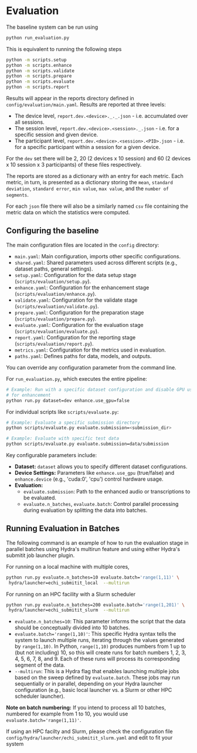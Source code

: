 # Evaluation

The baseline system can be run using

```bash
python run_evaluation.py
```

This is equivalent to running the following steps

```bash
python -m scripts.setup
python -m scripts.enhance
python -m scripts.validate
python -m scripts.prepare
python -m scripts.evaluate
python -m scripts.report
```

Results will appear in the reports directory defined in
`config/evaluation/main.yaml`. Results are reported at three levels:

- The device level, `report.dev.<device>._._.json` - i.e. accumulated over all
 sessions.
- The session level, `report.dev.<device>.<session>._.json` - i.e. for a specific
 session and given device.
- The participant level, `report.dev.<device>.<session>.<PID>.json` - i.e. for a
 specific participant within a session for a given device.

For the `dev` set there will be 2, 20 (2 devices x 10 session) and 60 (2 devices
 x 10 session x 3 participants) of these files respectively.

The reports are stored as a dictionary with an entry for each metric. Each metric,
in turn, is presented as a dictionary storing the `mean`, `standard deviation`,
`standard error`, `min value`, `max value`, and the `number of segments`.

For each `json` file there will also be a similarly named `csv` file containing
the metric data on which the statistics were computed.

## Configuring the baseline

The main configuration files are located in the `config` directory:

- `main.yaml`: Main configuration, imports other specific configurations.
- `shared.yaml`: Shared parameters used across different scripts (e.g., dataset paths,
general settings).
- `setup.yaml`: Configuration for the data setup stage
(`scripts/evaluation/setup.py`).
- `enhance.yaml`: Configuration for the enhancement stage
(`scripts/evaluation/enhance.py`).
- `validate.yaml`: Configuration for the validate stage
(`scripts/evaluation/validate.py`).
- `prepare.yaml`: Configuration for the preparation stage
(`scripts/evaluation/prepare.py`).
- `evaluate.yaml`: Configuration for the evaluation stage
(`scripts/evaluation/evaluate.py`).
- `report.yaml`: Configuration for the reporting stage
(`scripts/evaluation/report.py`).
- `metrics.yaml`: Configuration for the metrics used in evaluation.
- `paths.yaml`: Defines paths for data, models, and outputs.

You can override any configuration parameter from the command line.

For `run_evaluation.py`, which executes the entire pipeline:

```bash
# Example: Run with a specific dataset configuration and disable GPU usage
# for enhancement
python run.py dataset=dev enhance.use_gpu=false
```

For individual scripts like `scripts/evaluate.py`:

```bash
# Example: Evaluate a specific submission directory
python scripts/evaluate.py evaluate.submission=<submission_dir>

# Example: Evaluate with specific test data
python scripts/evaluate.py evaluate.submission=data/submission
```

Key configurable parameters include:

- **Dataset:** `dataset` allows you to specify different dataset configurations.
- **Device Settings:** Parameters like `enhance.use_gpu` (true/false) and
 `enhance.device` (e.g., 'cuda:0', 'cpu') control hardware usage.
- **Evaluation:**
  - `evaluate.submission`: Path to the enhanced audio or transcriptions to be evaluated.
  - `evaluate.n_batches`, `evaluate.batch`: Control parallel processing during
 evaluation by splitting the data into batches.

## Running Evaluation in Batches

The following command is an example of how to run the evaluation stage in parallel
batches using Hydra's multirun feature and using either Hydra's submitit job launcher
plugin.

For running on a local machine with multiple cores,

```bash
python run.py evaluate.n_batches=10 evaluate.batch='range(1,11)' \
 hydra/launcher=echi_submitit_local  --multirun
```

For running on an HPC facility with a Slurm scheduler

```bash
python run.py evaluate.n_batches=200 evaluate.batch='range(1,201)' \
 hydra/launcher=echi_submitit_slurm  --multirun
```

- `evaluate.n_batches=10`: This parameter informs the script that the data should
 be conceptually divided into 10 batches.
- `evaluate.batch='range(1,10)'`: This specific Hydra syntax tells the system to
 launch multiple runs, iterating through the values generated by `range(1,10)`.
 In Python, `range(1,10)` produces numbers from 1 up to (but not including) 10,
 so this will create runs for batch numbers 1, 2, 3, 4, 5, 6, 7, 8, and 9. Each of
 these runs will process its corresponding segment of the data.
- `--multirun`: This is a Hydra flag that enables launching multiple jobs based on
 the sweep defined by `evaluate.batch`. These jobs may run sequentially or in
 parallel, depending on your Hydra launcher configuration (e.g., basic local
 launcher vs. a Slurm or other HPC scheduler launcher).

**Note on batch numbering:** If you intend to process all 10 batches, numbered for
 example from 1 to 10, you would use `evaluate.batch='range(1,11)'`.

If using an HPC facilty and Slurm, please check the configuration file
 `config/hydra/launcher/echi_submitit_slurm.yaml` and edit to fit your system
